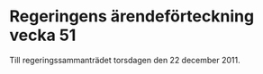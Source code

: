 # Regeringens ärendeförteckning vecka 51

Till regeringssammanträdet torsdagen den 22 december 2011\.
